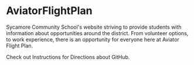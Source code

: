 # AviatorFlightPlan
Sycamore Community School's website striving to provide students with information about opportunities around the district. From volunteer options, to work experience, there is an opportunity for everyone here at Aviator Flight Plan.


Check out Instructions for Directions about GitHub.
